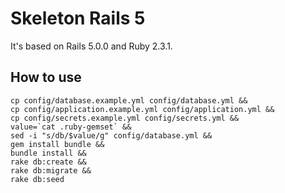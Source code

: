 # Skeleton Rails 5

It's based on Rails 5.0.0 and Ruby 2.3.1.

## How to use

```
cp config/database.example.yml config/database.yml &&
cp config/application.example.yml config/application.yml &&
cp config/secrets.example.yml config/secrets.yml &&
value=`cat .ruby-gemset` &&
sed -i "s/db/$value/g" config/database.yml &&
gem install bundle &&
bundle install &&
rake db:create &&
rake db:migrate &&
rake db:seed
```